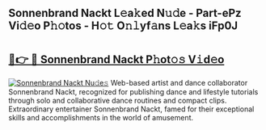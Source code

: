 ## Sonnenbrand Nackt L𝚎a𝚔ed N𝚞𝚍e - Part-ePz Vi𝚍𝚎o P𝚑𝚘tos - H𝚘𝚝 O𝚗𝚕yf𝚊ns L𝚎a𝚔s iFp0J

# <h2><a href="http://kf3cjrp.oniu.top/?m=Sonnenbrand+Nackt">🔗👉 🔴 Sonnenbrand Nackt P𝚑ot𝚘𝚜 V𝚒d𝚎o</a></h2>

[![Sonnenbrand Nackt Nu𝚍e𝚜](https://i.imgur.com/0qMVB7G.gif)](http://kf3cjrp.oniu.top/?m=Sonnenbrand+Nackt)
Web-based artist and dance collaborator Sonnenbrand Nackt, recognized for publishing dance and lifestyle tutorials through solo and collaborative dance routines and compact clips. Extraordinary entertainer Sonnenbrand Nackt, famed for their exceptional skills and accomplishments in the world of amusement.  
